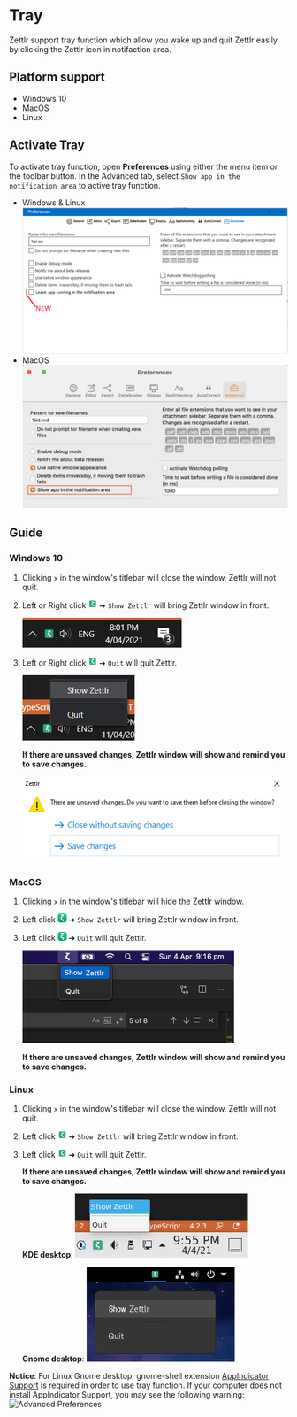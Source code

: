 # Tray
Zettlr support tray function which allow you wake up and quit Zettlr easily by clicking the Zettlr icon in notifaction area. 

## Platform support
- Windows 10
- MacOS
- Linux

## Activate Tray
To activate tray function, open **Preferences** using either the menu item or the toolbar button. In the Advanced tab, select `Show app in the notification area` to active tray function.

- Windows & Linux
![taskbar perference wins10 & Linux](../img/zettlr-preferences-Windows-10-Linux.png)
- MacOS
![taskbar perference macOS](../img/zettlr-taskbar-preferences-MacOS.png)



## Guide
### Windows 10
1. Clicking `x` in the window's titlebar will close the window. Zettlr will not quit.

2.  Left or Right click ![tray icon](https://github.com/Zettlr/Zettlr/blob/develop/resources/icons/png/16x16.png?raw=true) ➔ `Show Zettlr` will bring Zettlr window in front.

    ![taskbar wins10](../img/zettlr-taskbar-Windows-10.png)
        
3. Left or Right click ![tray icon](https://github.com/Zettlr/Zettlr/blob/develop/resources/icons/png/16x16.png?raw=true) ➔ `Quit` will quit Zettlr. 

    ![close taskbar wins10](../img/zettlr-taskbar-with-quit-Windows-10.png)

    **If there are unsaved changes, Zettlr window will show and remind you to save changes.**

    ![save change warning taskbar wins10](../img/zettlr-taskbar-change-save-warning-Windows-10.png)

### MacOS
1. Clicking `x` in the window's titlebar will hide the Zettlr window. 

2. Left click ![tray MacOS icon](https://github.com/Zettlr/Zettlr/blob/develop/resources/icons/icns/icon.iconset/icon_16x16.png?raw=true) ➔ `Show Zettlr` will bring Zettlr window in front.

3. Left click ![tray MacOS icon](https://github.com/Zettlr/Zettlr/blob/develop/resources/icons/icns/icon.iconset/icon_16x16.png?raw=true) ➔ `Quit` will quit Zettlr. 
    
    ![Design MacOS](../img/zettlr-taskbar-with-quit-MacOS.png)

    **If there are unsaved changes, Zettlr window will show and remind you to save changes.**  

    

### Linux 

1. Clicking `x` in the window's titlebar will close the window. Zettlr will not quit.

2. Left click ![tray icon](https://github.com/Zettlr/Zettlr/blob/develop/resources/icons/png/16x16.png?raw=true) ➔ `Show Zettlr` will bring Zettlr window in front.

3. Left click ![tray icon](https://github.com/Zettlr/Zettlr/blob/develop/resources/icons/png/16x16.png?raw=true) ➔ `Quit` will quit Zettlr. 

    **If there are unsaved changes, Zettlr window will show and remind you to save changes.**  


    **KDE desktop**:
    ![Design MacOS](../img/zettlr-taskbar-with-quit-Fedora-33-KDE.png)
    
    **Gnome desktop**:
    ![Design MacOS](../img/zettlr-taskbar-with-quit-Fedora-33-Gnome.png)
    
**Notice**: 
For Linux Gnome desktop, gnome-shell extension [AppIndicator Support](https://extensions.gnome.org/extension/615/appindicator-support/) is required in order to use tray function. If your computer does not install AppIndicator Support, you may see the following warning:
    ![Advanced Preferences](https://user-images.githubusercontent.com/5193990/117012082-b4992100-ad2d-11eb-8ee2-f03eb8923839.png)